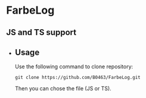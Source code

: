 # FarbeLog

## JS and TS support

- ## Usage

    Use the following command to clone repository:

    ~~~git
    git clone https://github.com/B0463/FarbeLog.git
    ~~~

    Then you can chose the file (JS or TS).
